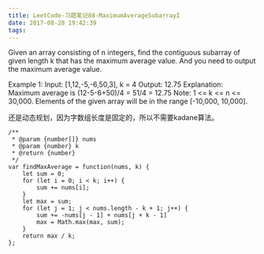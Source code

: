 ```yaml
---
title: LeetCode-习题笔记88-MaximumAverageSubarrayI
date: 2017-08-28 19:42:39
tags:
---
```



Given an array consisting of n integers, find the contiguous subarray of given length k that has the maximum average value. And you need to output the maximum average value.

Example 1:
Input: [1,12,-5,-6,50,3], k = 4
Output: 12.75
Explanation: Maximum average is (12-5-6+50)/4 = 51/4 = 12.75
Note:
1 <= k <= n <= 30,000.
Elements of the given array will be in the range [-10,000, 10,000].


还是动态规划，因为字数组长度是固定的，所以不需要kadane算法。

	/**
	 * @param {number[]} nums
	 * @param {number} k
	 * @return {number}
	 */
	var findMaxAverage = function(nums, k) {
	    let sum = 0;
	    for (let i = 0; i < k; i++) {
	        sum += nums[i];
	    }
	    let max = sum;
	    for (let j = 1; j < nums.length - k + 1; j++) {
	        sum += -nums[j - 1] + nums[j + k - 1]
	        max = Math.max(max, sum);
	    }
	    return max / k;
	};